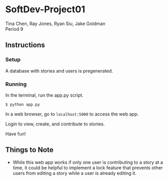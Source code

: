 # SoftDev-Project01
Tina Chen, Ray Jones, Ryan Siu, Jake Goldman <br>
Period 9

## Instructions

### Setup
A database with stories and users is pregenerated.

### Running
In the terminal, run the app.py script.
```
$ python app.py
```

In a web browser, go to ```localhost:5000``` to access the web app.

Login to view, create, and contribute to stories.

Have fun!

## Things to Note
 - While this web app works if only one user is contributing to a story at a time, it could be helpful to implement a lock feature that prevents other users from editing a story while a user is already editing it.
